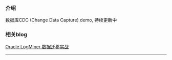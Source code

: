 ### 介绍

数据库CDC (Change Data Capture) demo, 持续更新中


### 相关blog
[Oracle LogMiner 数据迁移实战](https://yintianwen.top/post/82cb4508.html)

---


